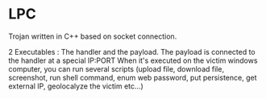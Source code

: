 # LPC
Trojan written in C++ based on socket connection.

2 Executables : The handler and the payload. 
The payload is connected to the handler at a special IP:PORT
When it's executed on the victim windows computer, you can run several scripts 
(upload file, download file, screenshot, run shell command, enum web password, 
put persistence, get external IP, geolocalyze the victim etc...)
